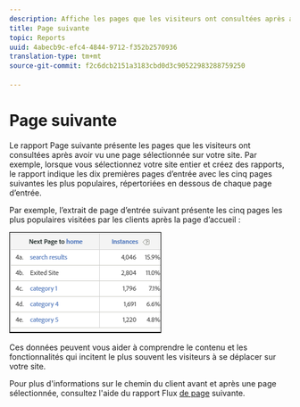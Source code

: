 ```yaml
---
description: Affiche les pages que les visiteurs ont consultées après avoir vu une page sélectionnée sur votre site.
title: Page suivante
topic: Reports
uuid: 4abecb9c-efc4-4844-9712-f352b2570936
translation-type: tm+mt
source-git-commit: f2c6dcb2151a3183cbd0d3c90522983288759250

---
```



# Page suivante

Le rapport Page suivante présente les pages que les visiteurs ont consultées après avoir vu une page sélectionnée sur votre site. Par exemple, lorsque vous sélectionnez votre site entier et créez des rapports, le rapport indique les dix premières pages d’entrée avec les cinq pages suivantes les plus populaires, répertoriées en dessous de chaque page d’entrée.

Par exemple, l’extrait de page d’entrée suivant présente les cinq pages les plus populaires visitées par les clients après la page d’accueil :

![](assets/nextpage.png)

Ces données peuvent vous aider à comprendre le contenu et les fonctionnalités qui incitent le plus souvent les visiteurs à se déplacer sur votre site.

Pour plus d&#39;informations sur le chemin du client avant et après une page sélectionnée, consultez l&#39;aide du rapport Flux [de page](https://docs.adobe.com/content/help/en/analytics/components/variables/dimensions-reports/reports-next-page-flow.html) suivante.

